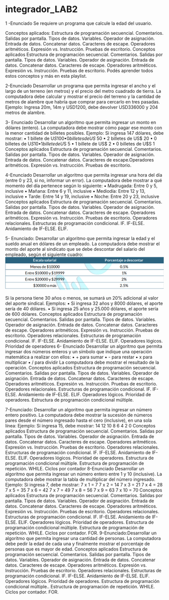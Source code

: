 # integrador_LAB2
1 -Enunciado Se requiere un programa que calcule la edad del usuario.

Conceptos aplicados:
Estructura de programación secuencial. Comentarios. Salidas por pantalla. Tipos de datos.
Variables. Operador de asignación. Entrada de datos. Concatenar datos. Caracteres de
escape. Operadores aritméticos. Expresión vs. Instrucción. Pruebas de escritorio.
Conceptos aplicados Estructura de programación secuencial. Comentarios. Salidas por
pantalla. Tipos de datos. Variables. Operador de asignación. Entrada de datos. Concatenar
datos. Caracteres de escape. Operadores aritméticos. Expresión vs. Instrucción. Pruebas
de escritorio. Podés aprender todos estos conceptos y más en esta playlist.


2-Enunciado
Desarrollar un programa que permita ingresar el ancho y el largo de un terreno (en metros)
y el precio del metro cuadrado de tierra. La computadora debe calcular y mostrar el precio
del terreno y la cantidad de metros de alambre que habría que comprar para cercarlo en
tres pasadas.
Ejemplo: Ingresa 20m, 14m y USD1200, debe devolver USD336000 y 204 metros de
alambre.

3- Enunciado
Desarrollar un algoritmo que permita ingresar un monto en dólares (entero). La
computadora debe mostrar cómo pagar ese monto con la menor cantidad de billetes
posibles.
Ejemplo: Si ingresa 147 dólares, debe mostrar:
▪ 1 billete de U$S 100
▪ 0 billetes de US$ 50
▪ 2 billetes de US$ 20
▪ 0 billetes de U$S 10
▪ 1 billete de U$S 5
▪ 1 billete de US$ 2
▪ 0 billetes de U$S 1
Conceptos aplicados
Estructura de programación secuencial. Comentarios. Salidas por pantalla. Tipos de datos.
Variables. Operador de asignación. Entrada de datos. Concatenar datos. Caracteres de
escape.Operadores aritméticos. Expresión vs. Instrucción. Pruebas de escritorio.

4-Enunciado Desarrollar un algoritmo que permita ingresar una hora del día (entre 0 y 23, si
no, informar un error). La computadora debe mostrar a qué momento del día pertenece
según lo siguiente: ▪ Madrugada: Entre 0 y 5, inclusive ▪ Mañana: Entre 6 y 11, inclusive ▪
Mediodía: Entre 12 y 13, inclusive ▪ Tarde: Entre 14 y 19, inclusive ▪ Noche: Entre 20 y 23,
inclusive
Conceptos aplicados
Estructura de programación secuencial. Comentarios. Salidas por pantalla. Tipos de datos.
Variables. Operador de asignación. Entrada de datos. Concatenar datos. Caracteres de
escape. Operadores aritméticos. Expresión vs. Instrucción. Pruebas de escritorio.
Operadores relacionales. Estructuras de programación condicional. IF. IF-ELSE.
Anidamiento de IF-ELSE. ELIF.

5- Enunciado:
Desarrollar un algoritmo que permita ingresar la edad y el sueldo anual en dólares de un
empleado. La computadora debe mostrar el monto del aporte al sindicato que se debe
descontar del salario del empleado, según el siguiente cuadro:
![cuadro](image.png)

Si la persona tiene 30 años o menos, se sumará un 20% adicional al valor del aporte
sindical. Ejemplos: ▪ Si ingresa 32 años y 8000 dólares, el aporte sería de 40 dólares. ▪ Si
ingresa 25 años y 25.000 dólares, el aporte sería de 600 dólares.
Conceptos aplicados
Estructura de programación secuencial. Comentarios. Salidas por pantalla. Tipos de datos.
Variables. Operador de asignación. Entrada de datos. Concatenar datos. Caracteres de
escape. Operadores aritméticos. Expresión vs. Instrucción. Pruebas de escritorio.
Operadores relacionales. Estructuras de programación condicional. IF. IF-ELSE.
Anidamiento de IF-ELSE. ELIF. Operadores lógicos. Prioridad de operadores
6- Enunciado Desarrollar un algoritmo que permita ingresar dos números enteros y un
símbolo que indique una operación matemática a realizar con ellos:
▪ + para sumar ▪ - para restar ▪ x para multiplicar ▪ / para dividir
La computadora debe mostrar el resultado de la operación.
Conceptos aplicados
Estructura de programación secuencial. Comentarios. Salidas por pantalla. Tipos de datos.
Variables. Operador de asignación. Entrada de datos. Concatenar datos. Caracteres de
escape. Operadores aritméticos. Expresión vs. Instrucción. Pruebas de escritorio.
Operadores relacionales. Estructuras de programación condicional. IF. IF-ELSE.
Anidamiento de IF-ELSE. ELIF. Operadores lógicos. Prioridad de operadores. Estructura de
programación condicional múltiple.

7-Enunciado:
Desarrollar un algoritmo que permita ingresar un número entero positivo. La computadora
debe mostrar la sucesión de números pares desde el número ingresado hasta el cero
(inclusive), en una sola línea: Ejemplo: Si ingresa 15, debe mostrar: 14 12 10 8 6 4 2 0
Conceptos aplicados Estructura de programación secuencial. Comentarios. Salidas por
pantalla. Tipos de datos. Variables. Operador de asignación. Entrada de datos. Concatenar
datos. Caracteres de escape. Operadores aritméticos. Expresión vs. Instrucción. Pruebas
de escritorio. Operadores relacionales. Estructuras de programación condicional. IF.
IF-ELSE. Anidamiento de IF-ELSE. ELIF. Operadores lógicos. Prioridad de operadores.
Estructura de programación condicional múltiple. Estructura de programación de repetición.
WHILE. Ciclos por contador
8-Enunciado Desarrollar un algoritmo que permita ingresar un número entero entre 1 y 10
(inclusive). La computadora debe mostrar la tabla de multiplicar del número ingresado.
Ejemplo: Si ingresa 7, debe mostrar:
7 x 1 = 7
7 x 2 = 14
7 x 3 = 21
7 x 4 = 28
7 x 5 = 35
7 x 6 = 42
7 x 7 = 49
7 x 8 = 56
7 x 9 = 63
7 x 10 = 70
Conceptos aplicados
Estructura de programación secuencial. Comentarios. Salidas por pantalla. Tipos de datos.
Variables. Operador de asignación. Entrada de datos. Concatenar datos. Caracteres de
escape. Operadores aritméticos. Expresión vs. Instrucción. Pruebas de escritorio.
Operadores relacionales. Estructuras de programación condicional. IF. IF-ELSE.
Anidamiento de IF-ELSE. ELIF. Operadores lógicos. Prioridad de operadores. Estructura de
programación condicional múltiple. Estructura de programación de repetición. WHILE. Ciclos
por contador. FOR.
9-Enunciado:Desarrollar un algoritmo que permita ingresar una cantidad de personas. La
computadora debe pedir la edad de cada una y finalmente mostrar el porcentaje de
personas que es mayor de edad.
Conceptos aplicados
Estructura de programación secuencial. Comentarios. Salidas por pantalla. Tipos de datos.
Variables. Operador de asignación. Entrada de datos. Concatenar datos. Caracteres de
escape. Operadores aritméticos. Expresión vs. Instrucción. Pruebas de escritorio.
Operadores relacionales. Estructuras de programación condicional. IF. IF-ELSE.
Anidamiento de IF-ELSE. ELIF. Operadores lógicos. Prioridad de operadores. Estructura de
programación condicional múltiple.. Estructura de programación de repetición. WHILE.
Ciclos por contador. FOR.